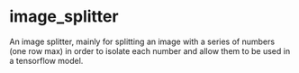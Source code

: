 # image_splitter
An image splitter, mainly for splitting an image with a series of numbers (one row max) in order to isolate each number and allow them to be used in a tensorflow model.

